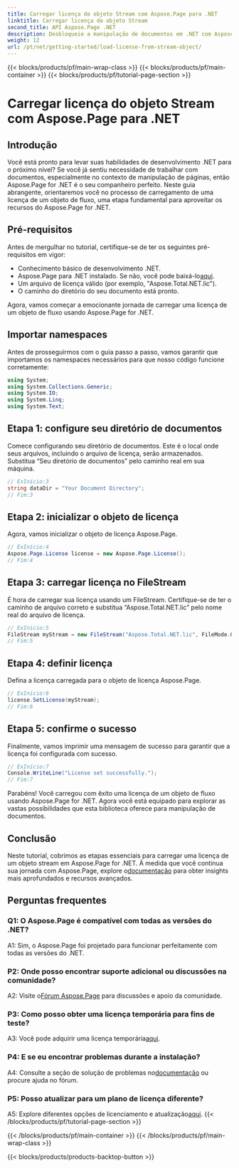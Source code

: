 ```yaml
---
title: Carregar licença do objeto Stream com Aspose.Page para .NET
linktitle: Carregar licença do objeto Stream
second_title: API Aspose.Page .NET
description: Desbloqueie a manipulação de documentos em .NET com Aspose.Page. Siga nosso guia para carregar licenças de objetos de stream de maneira integrada.
weight: 12
url: /pt/net/getting-started/load-license-from-stream-object/
---
```


{{< blocks/products/pf/main-wrap-class >}}
{{< blocks/products/pf/main-container >}}
{{< blocks/products/pf/tutorial-page-section >}}

# Carregar licença do objeto Stream com Aspose.Page para .NET

## Introdução

Você está pronto para levar suas habilidades de desenvolvimento .NET para o próximo nível? Se você já sentiu necessidade de trabalhar com documentos, especialmente no contexto de manipulação de páginas, então Aspose.Page for .NET é o seu companheiro perfeito. Neste guia abrangente, orientaremos você no processo de carregamento de uma licença de um objeto de fluxo, uma etapa fundamental para aproveitar os recursos do Aspose.Page for .NET.

## Pré-requisitos

Antes de mergulhar no tutorial, certifique-se de ter os seguintes pré-requisitos em vigor:

- Conhecimento básico de desenvolvimento .NET.
-  Aspose.Page para .NET instalado. Se não, você pode baixá-lo[aqui](https://releases.aspose.com/page/net/).
- Um arquivo de licença válido (por exemplo, "Aspose.Total.NET.lic").
- O caminho do diretório do seu documento está pronto.

Agora, vamos começar a emocionante jornada de carregar uma licença de um objeto de fluxo usando Aspose.Page for .NET.

## Importar namespaces

Antes de prosseguirmos com o guia passo a passo, vamos garantir que importamos os namespaces necessários para que nosso código funcione corretamente:

```csharp
using System;
using System.Collections.Generic;
using System.IO;
using System.Linq;
using System.Text;
```

## Etapa 1: configure seu diretório de documentos

Comece configurando seu diretório de documentos. Este é o local onde seus arquivos, incluindo o arquivo de licença, serão armazenados. Substitua “Seu diretório de documentos” pelo caminho real em sua máquina.

```csharp
// ExInício:3
string dataDir = "Your Document Directory";
// Fim:3
```

## Etapa 2: inicializar o objeto de licença

Agora, vamos inicializar o objeto de licença Aspose.Page.

```csharp
// ExInício:4
Aspose.Page.License license = new Aspose.Page.License();
// Fim:4
```

## Etapa 3: carregar licença no FileStream

É hora de carregar sua licença usando um FileStream. Certifique-se de ter o caminho de arquivo correto e substitua “Aspose.Total.NET.lic” pelo nome real do arquivo de licença.

```csharp
// ExInício:5
FileStream myStream = new FileStream("Aspose.Total.NET.lic", FileMode.Open);
// Fim:5
```

## Etapa 4: definir licença

Defina a licença carregada para o objeto de licença Aspose.Page.

```csharp
// ExInício:6
license.SetLicense(myStream);
// Fim:6
```

## Etapa 5: confirme o sucesso

Finalmente, vamos imprimir uma mensagem de sucesso para garantir que a licença foi configurada com sucesso.

```csharp
// ExInício:7
Console.WriteLine("License set successfully.");
// Fim:7
```

Parabéns! Você carregou com êxito uma licença de um objeto de fluxo usando Aspose.Page for .NET. Agora você está equipado para explorar as vastas possibilidades que esta biblioteca oferece para manipulação de documentos.

## Conclusão

Neste tutorial, cobrimos as etapas essenciais para carregar uma licença de um objeto stream em Aspose.Page for .NET. À medida que você continua sua jornada com Aspose.Page, explore o[documentação](https://reference.aspose.com/page/net/) para obter insights mais aprofundados e recursos avançados.

## Perguntas frequentes

### Q1: O Aspose.Page é compatível com todas as versões do .NET?

A1: Sim, o Aspose.Page foi projetado para funcionar perfeitamente com todas as versões do .NET.

### P2: Onde posso encontrar suporte adicional ou discussões na comunidade?

 A2: Visite o[Fórum Aspose.Page](https://forum.aspose.com/c/page/39) para discussões e apoio da comunidade.

### P3: Como posso obter uma licença temporária para fins de teste?

 A3: Você pode adquirir uma licença temporária[aqui](https://purchase.aspose.com/temporary-license/).

### P4: E se eu encontrar problemas durante a instalação?

 A4: Consulte a seção de solução de problemas no[documentação](https://reference.aspose.com/page/net/) ou procure ajuda no fórum.

### P5: Posso atualizar para um plano de licença diferente?

 A5: Explore diferentes opções de licenciamento e atualização[aqui](https://purchase.aspose.com/buy).
{{< /blocks/products/pf/tutorial-page-section >}}

{{< /blocks/products/pf/main-container >}}
{{< /blocks/products/pf/main-wrap-class >}}

{{< blocks/products/products-backtop-button >}}
